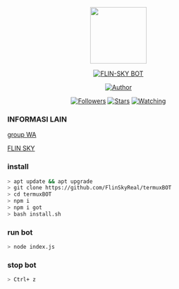 <p align="center">
<img src="https://i.pinimg.com/474x/9e/37/f0/9e37f0dbf23c2862e73c1ea3531edca9.jpg?s=400&u=1ceaf43bd7e0fdb53563faf97ca77e275936168d&v=4" width="128" height="128"/>
</p>
<p align="center">
<a href="#"><img title="FLIN-SKY BOT" src="https://img.shields.io/badge/FLIN-SKY BOT-green?colorA=%23ff0000&colorB=%23017e40&style=for-the-badge"></a>
</p>
<p align="center">
<a href="https://github.com/FlinSky"><img title="Author" src="https://img.shields.io/badge/Author-RAR X REY-black.svg?style=for-the-badge&logo=github"></a>
</p>
<p align="center">
<a href="https://github.com/FlinSkyReal/followers"><img title="Followers" src="https://img.shields.io/github/followers/FlinSkyReal?color=blue&style=flat-square"></a>
<a href="https://github.com/FlinSkyReal/termuxBOT/stargazers/"><img title="Stars" src="https://img.shields.io/github/stars/FlinSkyReal/termuxBOT?color=red&style=flat-square"></a>
<a href="https://github.com/FlinSkyReal/termuxBOT/network/members"><img"></a>
<a href="https://github.com/FlinSkyReal/termuxBOT/watchers"><img title="Watching" src="https://img.shields.io/github/watchers/FlinSkyReal/termuxBOT?label=Watchers&color=blue&style=flat-square"></a>
</p>

### INFORMASI LAIN
[group WA](https://chat.whatsapp.com/JG4yqRO7jIx508PeRNXowL)

[FLIN SKY](https://wa.me/message/ZJNPUGXUUKUJG1)

### install

```sh
> apt update && apt upgrade
> git clone https://github.com/FlinSkyReal/termuxBOT
> cd termuxBOT
> npm i 
> npm i got
> bash install.sh
```
### run bot 

```sh
> node index.js
```
### stop bot

```sh
> Ctrl+ z
```


